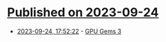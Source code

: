 # [Published on 2023-09-24](index.md)

* [2023-09-24, 17:52:22](https://lobste.rs/s/75l4io/gpu_gems_3) - [GPU Gems 3](https://developer.nvidia.com/gpugems/gpugems3/foreword)
